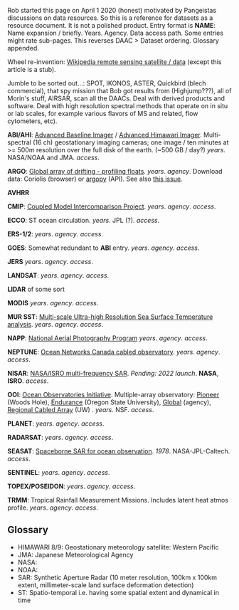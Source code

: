 Rob started this page on April 1 2020 (honest) motivated by Pangeistas discussions on data resources. 
So this is a reference for datasets as a resource document. It is not a polished product. Entry format is 
**NAME**: Name expansion / briefly. Years. Agency. Data access path.
Some entries might rate sub-pages. This reverses DAAC > Dataset ordering. Glossary appended.

Wheel re-invention: 
[Wikipedia remote sensing satellite / data](https://en.wikipedia.org/wiki/Remote_sensing_satellite_and_data_overview)
(except this article is a stub).

Jumble to be sorted out...: SPOT, IKONOS, ASTER, Quickbird (blech commercial), that spy mission that Bob got results from (Highjump???), all of Morin's stuff, AIRSAR, scan all the DAACs. Deal with derived products and software. Deal with high resolution spectral methods that operate on in situ or lab scales, for example various flavors of MS and related, flow cytometers, etc).


**ABI/AHI**: 
[Advanced Baseline Imager](https://en.wikipedia.org/wiki/GOES-16#Advanced_Baseline_Imager)
/ 
[Advanced Himawari Imager](https://en.wikipedia.org/wiki/Himawari_8).
Multi-spectral (16 ch) geostationary imaging cameras; 
one image / ten minutes at >= 500m resolution over the full disk of the earth. (~500 GB / day?)
*years*. NASA/NOAA and JMA. *access*.

**ARGO**: 
[Global array of drifting - profiling floats](https://en.wikipedia.org/wiki/Argo_(oceanography)).
*years*. *agency*. Download data: Coriolis (browser) or [argopy](https://github.com/euroargodev/argopy) (API).
See also [this issue](https://discourse.pangeo.io/t/in-situ-ocean-observation-data-where-how/356).

**AVHRR**

**CMIP**:
[Coupled Model Intercomparison Project](https://en.wikipedia.org/wiki/Coupled_Model_Intercomparison_Project).
*years*. *agency*. *access*.

**ECCO**: ST ocean circulation. 
*years*. JPL (?). *access*.

**ERS-1/2**: 
*years*. *agency*. *access*.

**GOES**: Somewhat redundant to **ABI** entry.
*years*. *agency*. *access*.

**JERS**
*years*. *agency*. *access*.

**LANDSAT**: 
*years*. *agency*. *access*.

**LIDAR** of some sort

**MODIS**
*years*. *agency*. *access*.

**MUR SST**: 
[Multi-scale Ultra-high Resolution Sea Surface Temperature analysis](https://podaac.jpl.nasa.gov/Multi-scale_Ultra-high_Resolution_MUR-SST).
*years*. *agency*. *access*.

**NAPP**: 
[National Aerial Photography Program](https://www.usgs.gov/centers/eros/science/usgs-eros-archive-aerial-photography-national-aerial-photography-program-napp)
*years*. *agency*. *access*.

**NEPTUNE**:
[Ocean Networks Canada cabled observatory](link).
*years*. *agency*. *access*.

**NISAR**: 
[NASA/ISRO multi-frequency SAR](https://en.wikipedia.org/wiki/NISAR_(satellite)).
*Pending: 2022 launch*. **NASA**, **ISRO**. *access*.

**OOI**: 
[Ocean Observatories Initiative](https://en.wikipedia.org/wiki/Seasat).
Multiple-array observatory: 
[Pioneer](link) (Woods Hole), 
[Endurance](link) (Oregon State University),
[Global](link) (agency), 
[Regional Cabled Array](https://interactiveoceans.washington.edu/) (UW)
.
*years*. NSF. *access*.

**PLANET**:
*years*. *agency*. *access*.

**RADARSAT**:
*years*. *agency*. *access*.

**SEASAT**:
[Spaceborne SAR for ocean observation](https://en.wikipedia.org/wiki/Seasat).
*1978*. NASA-JPL-Caltech. *access*.

**SENTINEL**:
*years*. *agency*. *access*.

**TOPEX/POSEIDON**:
*years*. *agency*. *access*.

**TRMM**: Tropical Rainfall Measurement Missions. Includes latent heat atmos profile.
*years*. *agency*. *access*.

## Glossary
* HIMAWARI 8/9: Geostationary meteorology satellite: Western Pacific
* JMA: Japanese Meteorological Agency
* NASA:
* NOAA:
* SAR: Synthetic Aperture Radar (10 meter resolution, 100km x 100km extent, millimeter-scale land surface deformation detection)
* ST: Spatio-temporal i.e. having some spatial extent and dynamical in time
